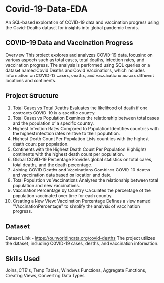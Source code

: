 # Covid-19-Data-EDA
An SQL-based exploration of COVID-19 data and vaccination progress using the Covid-Deaths dataset for insights into global pandemic trends.

## COVID-19 Data and Vaccination Progress
Overview
This project explores and analyzes COVID-19 data, focusing on various aspects such as total cases, total deaths, infection rates, and vaccination progress. The analysis is performed using SQL queries on a dataset named Covid Deaths and Covid Vaccinations, which includes information on COVID-19 cases, deaths, and vaccinations across different locations and continents.

## Project Structure
1. Total Cases vs Total Deaths
Evaluates the likelihood of death if one contracts COVID-19 in a specific country.
2. Total Cases vs Population
Examines the relationship between total cases and the population of a specific country.
3. Highest Infection Rates Compared to Population
Identifies countries with the highest infection rates relative to their population.
4. Highest Death Count Per Population
Lists countries with the highest death count per population.
5. Continents with the Highest Death Count Per Population
Highlights continents with the highest death count per population.
6. Global COVID-19 Percentage
Provides global statistics on total cases, total deaths, and the death percentage.
7. Joining COVID Deaths and Vaccinations
Combines COVID-19 deaths and vaccination data based on location and date.
8. Total Population vs Vaccinations
Analyzes the relationship between total population and new vaccinations.
9. Vaccination Percentage by Country
Calculates the percentage of the population vaccinated over time for each country.
10. Creating a New View: Vaccination Percentage
Defines a view named "VaccinationPercentage" to simplify the analysis of vaccination progress.


## Dataset
Dataset Link - https://ourworldindata.org/covid-deaths The project utilizes the dataset, including COVID-19 cases, deaths, and vaccination information.

## Skills Used
Joins, CTE's, Temp Tables, Windows Functions, Aggregate Functions, Creating Views, Converting Data Types
